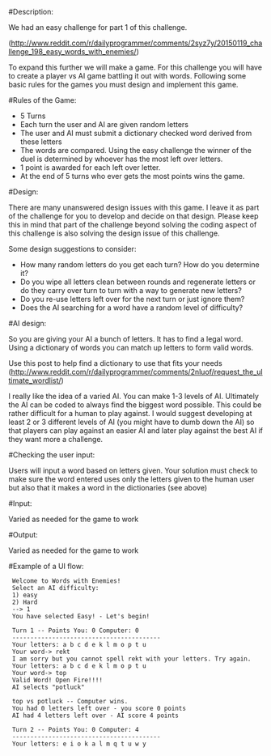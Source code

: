 #Description:

We had an easy challenge for part 1 of this challenge. 

(http://www.reddit.com/r/dailyprogrammer/comments/2syz7y/20150119_challenge_198_easy_words_with_enemies/)

To expand this further we will make a game. For this challenge you will have to create a player vs AI game battling it out with words. Following some basic rules for the games you must design and implement this game.

#Rules of the Game:

* 5 Turns
* Each turn the user and AI are given random letters
* The user and AI must submit a dictionary checked word derived from these letters
* The words are compared. Using the easy challenge the winner of the duel is determined by whoever has the most left over letters.
* 1 point is awarded for each left over letter.
* At the end of 5 turns who ever gets the most points wins the game.

#Design:

There are many unanswered design issues with this game. I leave it as part of the challenge for you to develop and decide on that design. Please keep this in mind that part of the challenge beyond solving the coding aspect of this challenge is also solving the design issue of this challenge.

Some design suggestions to consider:

* How many random letters do you get each turn? How do you determine it?
* Do you wipe all letters clean between rounds and regenerate letters or do they carry over turn to turn with a way to generate new letters?
* Do you re-use letters left over for the next turn or just ignore them?
* Does the AI searching for a word have a random level of difficulty? 

#AI design:

So you are giving your AI a bunch of letters. It has to find a legal word. Using a dictionary of words you can match up letters to form valid words.

Use this post to help find a dictionary to use that fits your needs (http://www.reddit.com/r/dailyprogrammer/comments/2nluof/request_the_ultimate_wordlist/)

I really like the idea of a varied AI. You can make 1-3 levels of AI. Ultimately the AI can be coded to always find the biggest word possible. This could be rather difficult for a human to play against. I would suggest developing at least 2 or 3 different levels of AI (you  might have to dumb down the AI) so that players can play against an easier AI and later play against the best AI if they want more a challenge.

#Checking the user input:

Users will input a word based on letters given. Your solution must check to make sure the word entered uses only the letters given to the human user but also that it makes a word in the dictionaries (see above)

#Input: 

Varied as needed for the game to work

#Output:

Varied as needed for the game to work

#Example of a UI flow:

     Welcome to Words with Enemies!
     Select an AI difficulty:
     1) easy
     2) Hard
     --> 1
     You have selected Easy! - Let's begin!
     
     Turn 1 -- Points You: 0 Computer: 0
     -----------------------------------------
     Your letters: a b c d e k l m o p t u
     Your word-> rekt
     I am sorry but you cannot spell rekt with your letters. Try again.
     Your letters: a b c d e k l m o p t u
     Your word-> top
     Valid Word! Open Fire!!!!
     AI selects "potluck"

     top vs potluck -- Computer wins.
     You had 0 letters left over - you score 0 points
     AI had 4 letters left over - AI score 4 points
     
     Turn 2 -- Points You: 0 Computer: 4
     -----------------------------------------
     Your letters: e i o k a l m q t u w y
